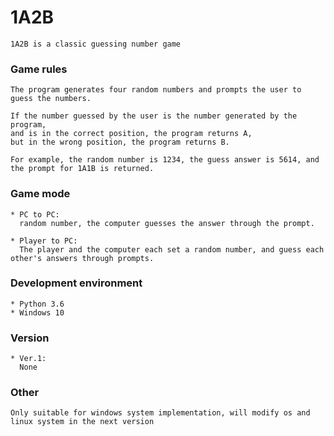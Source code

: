 # 1A2B
```
1A2B is a classic guessing number game
 ```

### Game rules
```
The program generates four random numbers and prompts the user to guess the numbers.

If the number guessed by the user is the number generated by the program,
and is in the correct position, the program returns A,
but in the wrong position, the program returns B.

For example, the random number is 1234, the guess answer is 5614, and the prompt for 1A1B is returned.
```

### Game mode
```
* PC to PC: 
  random number, the computer guesses the answer through the prompt.

* Player to PC: 
  The player and the computer each set a random number, and guess each other's answers through prompts. 
```

### Development environment
```
* Python 3.6
* Windows 10
```

### Version
```
* Ver.1:
  None
```
### Other
```
Only suitable for windows system implementation, will modify os and linux system in the next version
```
